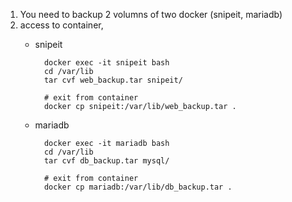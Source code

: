 1. You need to backup 2 volumns of two docker (snipeit, mariadb)
2. access to container,
    - snipeit

            docker exec -it snipeit bash
            cd /var/lib
            tar cvf web_backup.tar snipeit/
     
            # exit from container
            docker cp snipeit:/var/lib/web_backup.tar .


    - mariadb

            docker exec -it mariadb bash
            cd /var/lib
            tar cvf db_backup.tar mysql/

            # exit from container
            docker cp mariadb:/var/lib/db_backup.tar .
